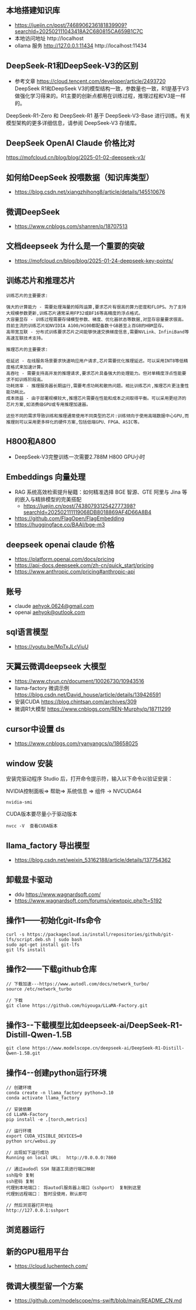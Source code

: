 ## 本地搭建知识库
- https://juejin.cn/post/7468906236181839909?searchId=202502111043418A2C680815CA659B1C7C
- 本地访问地址 http://localhost
- ollama 服务 http://127.0.0.1:11434 http://localhost:11434
## DeepSeek-R1和DeepSeek-V3的区别
- 参考文章 https://cloud.tencent.com/developer/article/2493720
DeepSeek R1和DeepSeek V3的模型结构一致，参数量也一致，R1是基于V3做强化学习得来的。R1主要的创新点都用在训练过程，推理过程和V3是一样的。

DeepSeek-R1-Zero 和 DeepSeek-R1 基于 DeepSeek-V3-Base 进行训练。有关模型架构的更多详细信息，请参阅 DeepSeek-V3 存储库。

## DeepSeek OpenAI Claude 价格比对
https://mofcloud.cn/blog/blog/2025-01-02-deepseek-v3/


## 如何给DeepSeek 投喂数据（知识库类型）
- https://blog.csdn.net/xiangzhihong8/article/details/145510676

## 微调DeepSeek 
- https://www.cnblogs.com/shanren/p/18707513


## 文档deepseek 为什么是一个重要的突破
- https://mofcloud.cn/blog/blog/2025-01-24-deepseek-key-points/


## 训练芯片和推理芯片
```
训练芯片的主要要求:

强大的计算能力 - 需要处理海量的矩阵运算,要求芯片有很高的算力密度和FLOPS。为了支持大规模参数更新,训练芯片通常采用FP32或BF16等高精度的浮点格式。
大容量显存 - 训练过程需要存储模型参数、梯度、优化器状态等数据,对显存容量要求很高。目前主流的训练芯片如NVIDIA A100/H100都配备数十GB甚至上百GB的HBM显存。
高带宽互联 - 分布式训练要求芯片之间能够快速交换梯度信息,需要NVLink、InfiniBand等高速互联技术支持。

推理芯片的主要要求:

低延迟 - 在线服务场景要求快速响应用户请求,芯片需要优化推理延迟。可以采用INT8等低精度格式来加速计算。
高吞吐 - 需要支持高并发的推理请求,要求芯片具备强大的处理能力。但对单精度浮点性能要求不如训练阶段高。
功耗效率 - 推理服务器长期运行,需要考虑功耗和散热问题。相比训练芯片,推理芯片更注重性能功耗比。
成本效益 - 由于部署规模较大,推理芯片需要在性能和成本之间取得平衡。可以采用更经济的芯片方案,如消费级GPU或专用推理加速器。

这些不同的需求导致训练和推理通常使用不同类型的芯片:训练倾向于使用高端数据中心GPU,而推理则可以采用更多样化的硬件方案,包括低端GPU、FPGA、ASIC等。
```


## H800和A800
- DeepSeek-V3完整训练一次需要2.788M H800 GPU小时


## Embeddings 向量处理
- RAG 系统高效检索提升秘籍：如何精准选择 BGE 智源、GTE 阿里与 Jina 等的嵌入与精排模型的完美搭配
  - https://juejin.cn/post/7438079312542777398?searchId=202502111119068DB8018869AF4D66A8B4
- https://github.com/FlagOpen/FlagEmbedding
- https://huggingface.co/BAAI/bge-m3

## deepseek openai claude 价格
- https://platform.openai.com/docs/pricing
- https://api-docs.deepseek.com/zh-cn/quick_start/pricing
- https://www.anthropic.com/pricing#anthropic-api

## 账号
- claude aehyok.0624@gmail.com
- openai aehyok@outlook.com

## sql语言模型
- https://youtu.be/MpTxJLcViuU

## 天翼云微调deepseek 大模型
- https://www.ctyun.cn/document/10026730/10943516
- llama-factory 微调示例 https://blog.csdn.net/David_house/article/details/139426591
- 安装CUDA https://blog.chintsan.com/archives/309
- 微调R1大模型 https://www.cnblogs.com/REN-Murphy/p/18711299 
## cursor中设置 ds
- https://www.cnblogs.com/ryanyangcs/p/18658025


## window 安装
安装完驱动程序 Studio 后，打开命令提示符，输入以下命令以验证安装：

NVIDIA控制面板=> 帮助=> 系统信息 => 组件 -> NVCUDA64
```
nvidia-smi
```

CUDA版本要尽量小于驱动版本

```
nvcc -V  查看CUDA版本
```


## llama_factory 导出模型
- https://blog.csdn.net/weixin_53162188/article/details/137754362

## 卸载显卡驱动
- ddu https://www.wagnardsoft.com/
- https://www.wagnardsoft.com/forums/viewtopic.php?t=5192





## 操作1——初始化git-lfs命令
```
curl -s https://packagecloud.io/install/repositories/github/git-lfs/script.deb.sh | sudo bash
sudo apt-get install git-lfs
git lfs install

```


## 操作2——下载github仓库
```
// 下载加速---https://www.autodl.com/docs/network_turbo/
source /etc/network_turbo

// 下载
git clone https://github.com/hiyouga/LLaMA-Factory.git
```


## 操作3--下载模型比如deepseek-ai/DeepSeek-R1-Distill-Qwen-1.5B
```
git clone https://www.modelscope.cn/deepseek-ai/DeepSeek-R1-Distill-Qwen-1.5B.git
```

## 操作4--创建python运行环境
```
// 创建环境
conda create -n llama_factory python=3.10
conda activate llama_factory

// 安装依赖
cd LLaMA-Factory
pip install -e .[torch,metrics]

// 运行环境
export CUDA_VISIBLE_DEVICES=0
python src/webui.py

// 出现如下运行成功
Running on local URL:  http://0.0.0.0:7860

// 通过audodl SSH 隧道工具进行端口映射
ssh指令 复制
ssh密码 复制
代理到本地端口： 将autodl服务器上端口（sshport） 复制到这里
代理到远程端口： 暂时没使用，默认即可

// 然后浏览器打开地址
http://127.0.0.1:sshport
```

## 浏览器运行

## 新的GPU租用平台
- https://cloud.luchentech.com/


## 微调大模型留一个方案
- https://github.com/modelscope/ms-swift/blob/main/README_CN.md